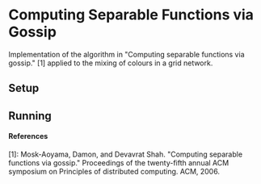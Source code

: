 # Computing Separable Functions via Gossip

Implementation of the algorithm in "Computing separable functions via gossip." [1] applied to the mixing of colours in a grid network.

## Setup


## Running




#### References

[1]: Mosk-Aoyama, Damon, and Devavrat Shah. "Computing separable functions via gossip." Proceedings of the twenty-fifth annual ACM symposium on Principles of distributed computing. ACM, 2006.
